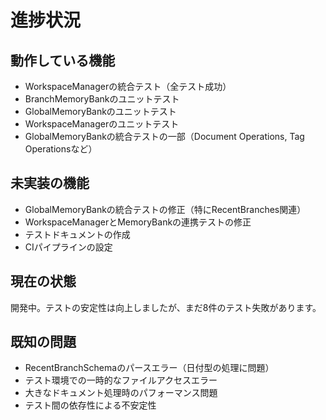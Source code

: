 # 進捗状況

## 動作している機能

- WorkspaceManagerの統合テスト（全テスト成功）
- BranchMemoryBankのユニットテスト
- GlobalMemoryBankのユニットテスト
- WorkspaceManagerのユニットテスト
- GlobalMemoryBankの統合テストの一部（Document Operations, Tag Operationsなど）
## 未実装の機能

- GlobalMemoryBankの統合テストの修正（特にRecentBranches関連）
- WorkspaceManagerとMemoryBankの連携テストの修正
- テストドキュメントの作成
- CIパイプラインの設定
## 現在の状態

開発中。テストの安定性は向上しましたが、まだ8件のテスト失敗があります。
## 既知の問題

- RecentBranchSchemaのパースエラー（日付型の処理に問題）
- テスト環境での一時的なファイルアクセスエラー
- 大きなドキュメント処理時のパフォーマンス問題
- テスト間の依存性による不安定性
